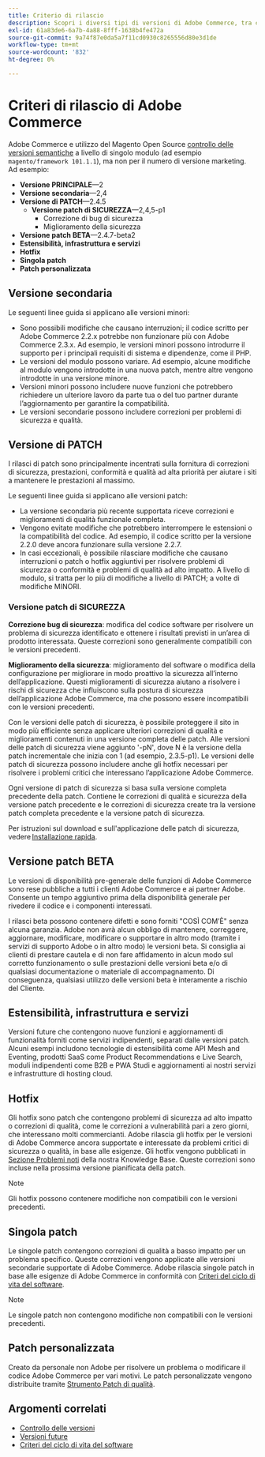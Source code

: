 ```yaml
---
title: Criterio di rilascio
description: Scopri i diversi tipi di versioni di Adobe Commerce, tra cui versioni secondarie, patch di sicurezza, funzionalità, hotfix, patch singole e patch personalizzate.
exl-id: 61a83de6-6a7b-4a88-8fff-1638b4fe472a
source-git-commit: 9a74f87e0da5a7f11cd0930c8265556d80e3d1de
workflow-type: tm+mt
source-wordcount: '832'
ht-degree: 0%

---
```


# Criteri di rilascio di Adobe Commerce

Adobe Commerce e utilizzo del Magento Open Source [controllo delle versioni semantiche](https://semver.org/) a livello di singolo modulo (ad esempio `magento/framework 101.1.1`), ma non per il numero di versione marketing. Ad esempio:

- **Versione PRINCIPALE**—2
- **Versione secondaria**—2,4
- **Versione di PATCH**—2.4.5
   - **Versione patch di SICUREZZA**—2,4,5-p1
      - Correzione di bug di sicurezza
      - Miglioramento della sicurezza
- **Versione patch BETA**—2.4.7-beta2
- **Estensibilità, infrastruttura e servizi**
- **Hotfix**
- **Singola patch**
- **Patch personalizzata**

## Versione secondaria

Le seguenti linee guida si applicano alle versioni minori:

- Sono possibili modifiche che causano interruzioni; il codice scritto per Adobe Commerce 2.2.x potrebbe non funzionare più con Adobe Commerce 2.3.x. Ad esempio, le versioni minori possono introdurre il supporto per i principali requisiti di sistema e dipendenze, come il PHP.
- Le versioni del modulo possono variare. Ad esempio, alcune modifiche al modulo vengono introdotte in una nuova patch, mentre altre vengono introdotte in una versione minore.
- Versioni minori possono includere nuove funzioni che potrebbero richiedere un ulteriore lavoro da parte tua o del tuo partner durante l’aggiornamento per garantire la compatibilità.
- Le versioni secondarie possono includere correzioni per problemi di sicurezza e qualità.

## Versione di PATCH

I rilasci di patch sono principalmente incentrati sulla fornitura di correzioni di sicurezza, prestazioni, conformità e qualità ad alta priorità per aiutare i siti a mantenere le prestazioni al massimo.

Le seguenti linee guida si applicano alle versioni patch:

- La versione secondaria più recente supportata riceve correzioni e miglioramenti di qualità funzionale completa.
- Vengono evitate modifiche che potrebbero interrompere le estensioni o la compatibilità del codice. Ad esempio, il codice scritto per la versione 2.2.0 deve ancora funzionare sulla versione 2.2.7.
- In casi eccezionali, è possibile rilasciare modifiche che causano interruzioni o patch o hotfix aggiuntivi per risolvere problemi di sicurezza o conformità e problemi di qualità ad alto impatto. A livello di modulo, si tratta per lo più di modifiche a livello di PATCH; a volte di modifiche MINORI.

### Versione patch di SICUREZZA

**Correzione bug di sicurezza**: modifica del codice software per risolvere un problema di sicurezza identificato e ottenere i risultati previsti in un’area di prodotto interessata. Queste correzioni sono generalmente compatibili con le versioni precedenti.

**Miglioramento della sicurezza**: miglioramento del software o modifica della configurazione per migliorare in modo proattivo la sicurezza all’interno dell’applicazione. Questi miglioramenti di sicurezza aiutano a risolvere i rischi di sicurezza che influiscono sulla postura di sicurezza dell’applicazione Adobe Commerce, ma che possono essere incompatibili con le versioni precedenti.

Con le versioni delle patch di sicurezza, è possibile proteggere il sito in modo più efficiente senza applicare ulteriori correzioni di qualità e miglioramenti contenuti in una versione completa delle patch. Alle versioni delle patch di sicurezza viene aggiunto &#39;-pN&#39;, dove N è la versione della patch incrementale che inizia con 1 (ad esempio, 2.3.5-p1). Le versioni delle patch di sicurezza possono includere anche gli hotfix necessari per risolvere i problemi critici che interessano l’applicazione Adobe Commerce.

Ogni versione di patch di sicurezza si basa sulla versione completa precedente della patch. Contiene le correzioni di qualità e sicurezza della versione patch precedente e le correzioni di sicurezza create tra la versione patch completa precedente e la versione patch di sicurezza.

Per istruzioni sul download e sull&#39;applicazione delle patch di sicurezza, vedere [Installazione rapida](../installation/composer.md#example---security-patch).

## Versione patch BETA

Le versioni di disponibilità pre-generale delle funzioni di Adobe Commerce sono rese pubbliche a tutti i clienti Adobe Commerce e ai partner Adobe. Consente un tempo aggiuntivo prima della disponibilità generale per rivedere il codice e i componenti interessati.

I rilasci beta possono contenere difetti e sono forniti &quot;COSÌ COM’È&quot; senza alcuna garanzia. Adobe non avrà alcun obbligo di mantenere, correggere, aggiornare, modificare, modificare o supportare in altro modo (tramite i servizi di supporto Adobe o in altro modo) le versioni beta. Si consiglia ai clienti di prestare cautela e di non fare affidamento in alcun modo sul corretto funzionamento o sulle prestazioni delle versioni beta e/o di qualsiasi documentazione o materiale di accompagnamento. Di conseguenza, qualsiasi utilizzo delle versioni beta è interamente a rischio del Cliente.

## Estensibilità, infrastruttura e servizi

Versioni future che contengono nuove funzioni e aggiornamenti di funzionalità forniti come servizi indipendenti, separati dalle versioni patch. Alcuni esempi includono tecnologie di estensibilità come API Mesh and Eventing, prodotti SaaS come Product Recommendations e Live Search, moduli indipendenti come B2B e PWA Studi e aggiornamenti ai nostri servizi e infrastrutture di hosting cloud.

## Hotfix

Gli hotfix sono patch che contengono problemi di sicurezza ad alto impatto o correzioni di qualità, come le correzioni a vulnerabilità pari a zero giorni, che interessano molti commercianti. Adobe rilascia gli hotfix per le versioni di Adobe Commerce ancora supportate e interessate da problemi critici di sicurezza o qualità, in base alle esigenze. Gli hotfix vengono pubblicati in [Sezione Problemi noti](https://support.magento.com/hc/en-us/sections/360003869892-Known-issues-patches-attached-) della nostra Knowledge Base. Queste correzioni sono incluse nella prossima versione pianificata della patch.

>[!NOTE]
>
>Gli hotfix possono contenere modifiche non compatibili con le versioni precedenti.

## Singola patch

Le singole patch contengono correzioni di qualità a basso impatto per un problema specifico. Queste correzioni vengono applicate alle versioni secondarie supportate di Adobe Commerce. Adobe rilascia singole patch in base alle esigenze di Adobe Commerce in conformità con [Criteri del ciclo di vita del software](https://www.adobe.com/content/dam/cc/en/legal/terms/enterprise/pdfs/Adobe-Commerce-Software-Lifecycle-Policy.pdf).

>[!NOTE]
>
>Le singole patch non contengono modifiche non compatibili con le versioni precedenti.

## Patch personalizzata

Creato da personale non Adobe per risolvere un problema o modificare il codice Adobe Commerce per vari motivi. Le patch personalizzate vengono distribuite tramite [Strumento Patch di qualità](https://experienceleague.adobe.com/docs/commerce-operations/tools/quality-patches-tool/usage.html).

## Argomenti correlati

- [Controllo delle versioni](https://developer.adobe.com/commerce/php/development/versioning/)
- [Versioni future](schedule.md)
- [Criteri del ciclo di vita del software](https://www.adobe.com/content/dam/cc/en/legal/terms/enterprise/pdfs/Adobe-Commerce-Software-Lifecycle-Policy.pdf)
